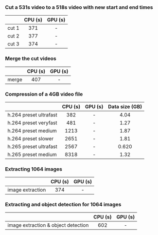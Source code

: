 
### Cut a 531s video to a 518s video with new start and end times
|       | CPU (s) | GPU (s) |
|:------|:-------:|:-------:|
| cut 1 |   371   |    -    |
| cut 2 |   377   |    -    |
| cut 3 |   374   |    -    |

### Merge the cut videos 
|       | CPU (s) | GPU (s) |
|:------|:-------:|:-------:|
| merge |   407   |    -    |


### Compression of a 4GB video file
|                          | CPU (s) | GPU (s) | Data size (GB) |
|:-------------------------|:-------:|:-------:|:--------------:|
| h.264 preset ultrafast   |   382   |    -    |      4.04      |
| h.264 preset veryfast    |   481   |    -    |      1.27      |
| h.264 preset medium      |  1213   |    -    |      1.87      |
| h.264 preset slower      |  2651   |    -    |      1.81      |
| h.265 preset ultrafast   |  2567   |    -    |     0.620      |
| h.265 preset medium      |  8318   |    -    |      1.32      |

### Extracting 1064 images
|                  | CPU (s) | GPU (s) |
|:-----------------|:-------:|:-------:|
| image extraction |   374   |    -    |

### Extracting and object detection for 1064 images 

|                  | CPU (s) | GPU (s) |
|:-----------------|:-------:|:-------:|
| image extraction & object detection|   602   |    -    |


